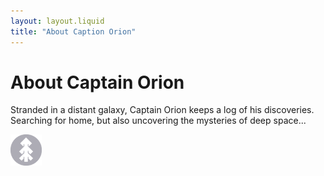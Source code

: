 ```yaml
---
layout: layout.liquid
title: "About Caption Orion"
---
```


# About Captain Orion

Stranded in a distant galaxy, Captain Orion keeps a log of his discoveries.
Searching for home, but also uncovering the mysteries of deep space...

<img class="about" alt="pine" src="/images/pine.png" width="50" />